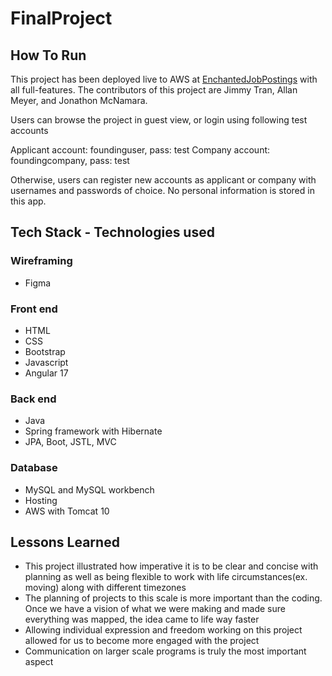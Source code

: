 # FinalProject

## How To Run
This project has been deployed live to AWS at <a href="http://52.3.16.232:8080/EnchantedJobPostings/#/home">EnchantedJobPostings</a> with all full-features. The contributors of this project are Jimmy Tran, Allan Meyer, and Jonathon McNamara.

Users can browse the project in guest view, or login using following test accounts

Applicant account: foundinguser, pass: test
Company account: foundingcompany, pass: test

Otherwise, users can register new accounts as applicant or company with usernames and passwords of choice. No personal information is stored in this app.


## Tech Stack - Technologies used
### Wireframing
 - Figma
### Front end
 - HTML
 - CSS
 - Bootstrap
 - Javascript
 - Angular 17
### Back end
 - Java
 - Spring framework with Hibernate
 - JPA, Boot, JSTL, MVC
### Database
 - MySQL and MySQL workbench
 - Hosting
 - AWS with Tomcat 10

## Lessons Learned
 - This project illustrated how imperative it is to be clear and concise with planning as well as being flexible to work with life circumstances(ex. moving) along with different timezones
 - The planning of projects to this scale is more important than the coding. Once we have a vision of what we were making and made sure everything was mapped, the idea came to life way faster
 - Allowing individual expression and freedom working on this project allowed for us to become more engaged with the project
 - Communication on larger scale programs is truly the most important aspect